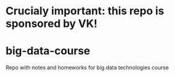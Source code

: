# Crucialy important: this repo is sponsored by VK!

# big-data-course

Repo with notes and homeworks for big data technologies course
